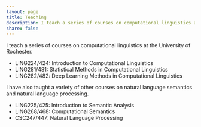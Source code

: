 ```yaml
---
layout: page
title: Teaching
description: I teach a series of courses on computational linguistics at the University of Rochester.
share: false
---
```


I teach a series of courses on computational linguistics at the University of Rochester.

- LING224/424: Introduction to Computational Linguistics
- LING281/481: Statistical Methods in Computational Linguistics
- LING282/482: Deep Learning Methods in Computational Linguistics

I have also taught a variety of other courses on natural language semantics and natural 
language processing. 

- LING225/425: Introduction to Semantic Analysis
- LING268/468: Computational Semantics
- CSC247/447: Natural Language Processing
